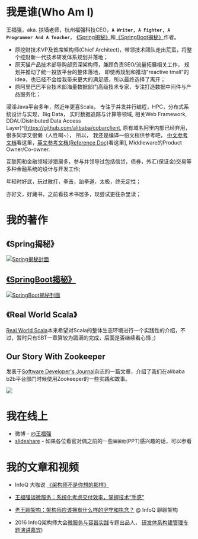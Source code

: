 # 我是谁(Who Am I)

王福强，aka. 扶墙老师，杭州福强科技CEO，**`A Writer, A Fighter, A Programmer And A Teacher`**，
[《Spring揭秘》](http://product.china-pub.com/195969)和[《SpringBoot揭秘》](http://product.china-pub.com/4951981)作者。

- 原挖财技术VP及首席架构师(Chief Architect)，带领技术团队走出荒蛮，将整个挖财新一代技术研发体系规划并落地；
- 原天猫产品技术部导购部资深架构师，兼顾负责SEO/流量拓展相关工作， 规划并推动了统一投放平台的整体落地，
  即使再规划和推动"reactive tmall"的idea，也已经不会给我带来更大的满足感，所以最终选择了离开；
- 原阿里巴巴平台技术部海量数据部门高级技术专家，专注打造数据中间件与产品服务化；

浸淫Java平台多年，然近年更喜Scala，
专注于并发并行编程，HPC，分布式系统设计与实现，Big Data， 实时数据追踪与计算等领域,
相关Web Framework, DDAL(Distributed Data Access Layer)^[<https://github.com/alibaba/cobarclient>, 原有域名阿里内部已经弃用，很多同学又很懒（人性啊~）， 所以， 我还是编译一份文档供参考吧， [中文参考文档](/references/cobarclient/zh/index.html)看这里，[英文参考文档(Reference Doc)](/references/cobarclient/en/index.html)看这里], Middleware的Product Owner/Co-owner.

互联网和金融领域涉猎居多，参与并领导过包括信贷，债券，外汇(保证金)交易等多种金融系统的设计与开发工作;

年轻时好武，玩过散打，拳击，跆拳道，太极，终无定性；

亦好文，好藏书，之前看技术书居多，现尝试更往杂里读；




# 我的著作

## 《Spring揭秘》
<a href="http://product.china-pub.com/195969"><img alt="Spring揭秘封面" src="http://images.china-pub.com/ebook195001-200000/195969/shupi.jpg"/></a>

## [《SpringBoot揭秘》](http://product.china-pub.com/4951981)
<a href="http://product.china-pub.com/195969">
<img alt="SpringBoot揭秘封面" src="http://images.china-pub.com/ebook4950001-4955000/4951981/shupi.jpg"/></a>

## 《Real World Scala》

<a href="https://github.com/fujohnwang/real_world_scala">Real World Scala</a>本来希望对Scala的整体生态环境进行一个实践性的介绍，不过，暂时只有SBT一章算较为圆满的完成，后面是否继续看心情 ;)

## Our Story With Zookeeper
发表于[Software Developer's Journal](http://sdjournal.org/)杂志的一篇文章，介绍了我们在alibaba b2b平台部门时候使用Zookeeper的一些实践和故事。

<img src="images/sdj.png"/>

# 我在线上

* 微博 - [@王福强](http://www.weibo.com/fujohnwang)
* [slideshare](http://www.slideshare.net/fujohnwang/) - 如果各位看官对偶之前的一些`骗骗他`(PPT)感兴趣的话，可以参看


# 我的文章和视频

- InfoQ 大咖说 [《架构师不是你想的那样》](https://mp.weixin.qq.com/s?__biz=MjM5MDE0Mjc4MA==&mid=2650996136&idx=1&sn=e776ba6b7d009f5a67aeae2607b8f377&chksm=bdbf05fb8ac88ced0b10782a6c30fd6495341486140d4523adf086dfa630b16c5a6b061dc87b#rd)

- [王福强谈微服务：系统化考虑交付效率，掌握技术“手感”](http://www.infoq.com/cn/news/2016/09/docker-Scala-Defense-Depth)

- [老王聊架构：架构师应该拥有什么样的坚守和执念？](https://mp.weixin.qq.com/s?__biz=MzA5Nzc4OTA1Mw==&mid=409380311&idx=1&sn=2e652218ff933d4fc09ca29d54f87c08#rd) @ InfoQ 聊聊架构

- 2016 InfoQ架构师大会[微服务与容器实践](http://bj2016.archsummit.com/track/2956)专题出品人， [研发体系构建管理专题演讲嘉宾](http://bj2016.archsummit.com/speakers/202136))

  ​